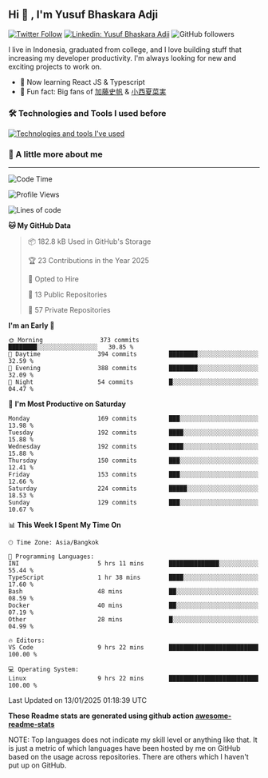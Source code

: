 ## Hi 👋 , I'm Yusuf Bhaskara Adji

[![Twitter Follow](https://img.shields.io/twitter/follow/frelein_asli?label=Follow)](https://twitter.com/intent/follow?screen_name=frelein_asli)
[![Linkedin: Yusuf Bhaskara Adji](https://img.shields.io/badge/-yusufadji-blue?style=flat-square&logo=Linkedin&logoColor=white&link=https://www.linkedin.com/in/yusuf-bhaskara-adji/)](https://www.linkedin.com/in/yusuf-bhaskara-adji/)
![GitHub followers](https://img.shields.io/github/followers/yusufadji?label=Follow&style=social)

I live in Indonesia, graduated from college, and I love building stuff that increasing my developer productivity. I'm always looking for new and exciting projects to work on.

- 🌱 Now learning React JS & Typescript
- 🐻 Fun fact: Big fans of [加藤史帆](https://www.instagram.com/katoshi.official/) & [小西夏菜実](https://www.instagram.com/konishi773_official/)

### 🛠️ Technologies and Tools I used before

[![Technologies and tools I've used](https://skillicons.dev/icons?i=html,css,js,ts,php,python,kotlin,tailwind,bootstrap,next,express,sequelize,mysql,prisma,firebase,vercel,vscode,androidstudio,bash,git,postman,figma,docker,linux&perline=12)](#)

### 🐣 A little more about me

---

<!--START_SECTION:waka-->
![Code Time](http://img.shields.io/badge/Code%20Time-1%2C244%20hrs%2039%20mins-blue)

![Profile Views](http://img.shields.io/badge/Profile%20Views-0-blue)

![Lines of code](https://img.shields.io/badge/From%20Hello%20World%20I%27ve%20Written-781.8%20thousand%20lines%20of%20code-blue)

**🐱 My GitHub Data** 

> 📦 182.8 kB Used in GitHub's Storage 
 > 
> 🏆 23 Contributions in the Year 2025
 > 
> 💼 Opted to Hire
 > 
> 📜 13 Public Repositories 
 > 
> 🔑 57 Private Repositories 
 > 
**I'm an Early 🐤** 

```text
🌞 Morning                373 commits         ████████░░░░░░░░░░░░░░░░░   30.85 % 
🌆 Daytime                394 commits         ████████░░░░░░░░░░░░░░░░░   32.59 % 
🌃 Evening                388 commits         ████████░░░░░░░░░░░░░░░░░   32.09 % 
🌙 Night                  54 commits          █░░░░░░░░░░░░░░░░░░░░░░░░   04.47 % 
```
📅 **I'm Most Productive on Saturday** 

```text
Monday                   169 commits         ███░░░░░░░░░░░░░░░░░░░░░░   13.98 % 
Tuesday                  192 commits         ████░░░░░░░░░░░░░░░░░░░░░   15.88 % 
Wednesday                192 commits         ████░░░░░░░░░░░░░░░░░░░░░   15.88 % 
Thursday                 150 commits         ███░░░░░░░░░░░░░░░░░░░░░░   12.41 % 
Friday                   153 commits         ███░░░░░░░░░░░░░░░░░░░░░░   12.66 % 
Saturday                 224 commits         █████░░░░░░░░░░░░░░░░░░░░   18.53 % 
Sunday                   129 commits         ███░░░░░░░░░░░░░░░░░░░░░░   10.67 % 
```


📊 **This Week I Spent My Time On** 

```text
🕑︎ Time Zone: Asia/Bangkok

💬 Programming Languages: 
INI                      5 hrs 11 mins       ██████████████░░░░░░░░░░░   55.44 % 
TypeScript               1 hr 38 mins        ████░░░░░░░░░░░░░░░░░░░░░   17.60 % 
Bash                     48 mins             ██░░░░░░░░░░░░░░░░░░░░░░░   08.59 % 
Docker                   40 mins             ██░░░░░░░░░░░░░░░░░░░░░░░   07.19 % 
Other                    28 mins             █░░░░░░░░░░░░░░░░░░░░░░░░   04.99 % 

🔥 Editors: 
VS Code                  9 hrs 22 mins       █████████████████████████   100.00 % 

💻 Operating System: 
Linux                    9 hrs 22 mins       █████████████████████████   100.00 % 
```


 Last Updated on 13/01/2025 01:18:39 UTC
<!--END_SECTION:waka-->

**These Readme stats are generated using github action [awesome-readme-stats](https://github.com/anmol098/waka-readme-stats)**

NOTE: Top languages does not indicate my skill level or anything like that. It is just a metric of which languages have been hosted by me on GitHub based on the usage across repositories. There are others which I haven't put up on GitHub.

